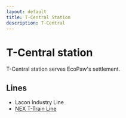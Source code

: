 ```yaml
---
layout: default
title: T-Central Station
description: T-Central
---
```


# T-Central station

T-Central station serves EcoPaw's settlement.

## Lines

- Lacon Industry Line
- [NEX T-Train Line](/rail-lines/nex-t-train-line)